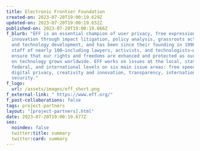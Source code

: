 ```yaml
---
title: Electronic Frontier Foundation
created-on: 2023-07-20T19:00:19.629Z
updated-on: 2023-07-20T19:00:19.652Z
published-on: 2023-07-20T19:00:19.666Z
f_blurb: "EFF is an essential champion of user privacy, free expression, and
  innovation through impact litigation, policy analysis, grassroots activism,
  and technology development, and has been since their founding in 1990. Their
  staff of nearly 100—including lawyers, activists, and technologists–works to
  ensure that our rights and freedoms are enhanced and protected as our reliance
  on technology grows worldwide. EFF works on issues at the local, state,
  federal, and international levels on six main issue areas: free speech,
  digital privacy, creativity and innovation, transparency, international, and
  security."
f_logo:
  url: /assets/images/eff_short.png
f_external-link: " https://www.eff.org/"
f_past-collaborations: false
tags: project-partners
layout: "[project-partners].html"
date: 2023-07-20T19:00:19.677Z
seo:
  noindex: false
  twitter:title: summary
  twitter:card: summary
---
```

